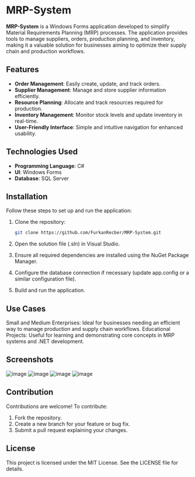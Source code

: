 # MRP-System

**MRP-System** is a Windows Forms application developed to simplify Material Requirements Planning (MRP) processes. The application provides tools to manage suppliers, orders, production planning, and inventory, making it a valuable solution for businesses aiming to optimize their supply chain and production workflows.

## Features

- **Order Management**: Easily create, update, and track orders.  
- **Supplier Management**: Manage and store supplier information efficiently.  
- **Resource Planning**: Allocate and track resources required for production.  
- **Inventory Management**: Monitor stock levels and update inventory in real-time.  
- **User-Friendly Interface**: Simple and intuitive navigation for enhanced usability.

## Technologies Used

- **Programming Language**: C#   
- **UI**: Windows Forms  
- **Database**: SQL Server  

## Installation

Follow these steps to set up and run the application:

1. Clone the repository:  
   ```bash
   git clone https://github.com/FurkanRecber/MRP-System.git

4. Open the solution file (.sln) in Visual Studio.

3. Ensure all required dependencies are installed using the NuGet Package Manager.

4. Configure the database connection if necessary (update app.config or a similar configuration file).

5. Build and run the application.

## Use Cases
Small and Medium Enterprises: Ideal for businesses needing an efficient way to manage production and supply chain workflows.
Educational Projects: Useful for learning and demonstrating core concepts in MRP systems and .NET development.

## Screenshots
![image](https://github.com/user-attachments/assets/3ddfb3f2-1509-4018-8f91-3e1d1a36db4b)
![image](https://github.com/user-attachments/assets/4525f154-a023-4d3c-b72e-99a246b9e92a)
![image](https://github.com/user-attachments/assets/293725c2-301b-408a-9ae7-3bc6a6c675e4)
![image](https://github.com/user-attachments/assets/50677ba4-4e14-4937-9d4d-2d79acc5f610)

## Contribution
Contributions are welcome! To contribute:

1. Fork the repository.
2. Create a new branch for your feature or bug fix.
3. Submit a pull request explaining your changes.
## License
This project is licensed under the MIT License. See the LICENSE file for details.
